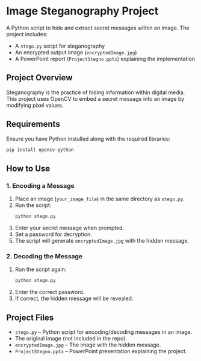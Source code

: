 # **Image Steganography Project**  

A Python script to hide and extract secret messages within an image. The project includes:  
- A `stego.py` script for steganography  
- An encrypted output image (`encryptedImage.jpg`)   
- A PowerPoint report (`ProjectStegno.pptx`) explaining the implementation  

## **Project Overview**  
Steganography is the practice of hiding information within digital media. This project uses OpenCV to embed a secret message into an image by modifying pixel values.  

## **Requirements**  
Ensure you have Python installed along with the required libraries:  
```bash
pip install opencv-python
```

## **How to Use**  
### **1. Encoding a Message**
1. Place an image (`your_image_file`) in the same directory as `stego.py`.  
2. Run the script:  
   ```bash
   python stego.py
   ```
3. Enter your secret message when prompted.  
4. Set a password for decryption.  
5. The script will generate `encryptedImage.jpg` with the hidden message.  

### **2. Decoding the Message**
1. Run the script again:  
   ```bash
   python stego.py
   ```
2. Enter the correct password.  
3. If correct, the hidden message will be revealed.  

## **Project Files**  
- `stego.py` – Python script for encoding/decoding messages in an image.  
- The original image (not included in the repo).  
- `encryptedImage.jpg` – The image with the hidden message.  
- `ProjectStegno.pptx` – PowerPoint presentation explaining the project.  
